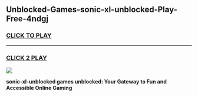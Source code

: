 
## Unblocked-Games-sonic-xl-unblocked-Play-Free-4ndgj
<h3>
<a href="https://premium76.site?title=sonic-xl-unblocked&ref=21A">CLICK TO PLAY</a></h3>
<hr>

<h3>
<a href="https://premium76.site?title=sonic-xl-unblocked&ref=21A">CLICK 2 PLAY</a>
  
</h3>

<a href="https://premium76.site?title=sonic-xl-unblocked&ref=21A"><img src="https://clearcache.store/games.png"></a>


**sonic-xl-unblocked games unblocked: Your Gateway to Fun and Accessible Online Gaming**
